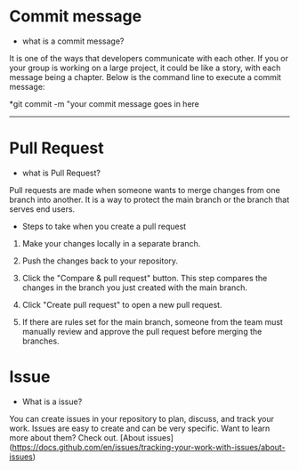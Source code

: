 # Commit message
 
 - what is a commit message?

 It is one of the ways that developers communicate with each other. If you or your group is working on a large project, it could be like a story, with each message being a chapter. Below is the command line to execute a commit message:

 *git commit -m "your commit message goes in here

- - -
# Pull Request

- what is Pull Request?

Pull requests are made when someone wants to merge changes from one branch into another. It is a way to protect the main branch or the branch that serves end users.

- Steps to take when you create a pull request

1. Make your changes locally in a separate branch.

2. Push the changes back to your repository.

3. Click the "Compare & pull request" button. This step compares the changes in the branch you just created with the main branch.

4. Click "Create pull request" to open a new pull request.

5. If there are rules set for the main branch, someone from the team must manually review and approve the pull request before merging the branches.


# Issue

- What is a issue?

You can create issues in your repository to plan, discuss, and track your work. Issues are easy to create and can be very specific. Want to learn more about them? Check out. [About issues] (https://docs.github.com/en/issues/tracking-your-work-with-issues/about-issues)


